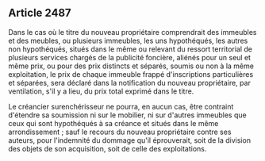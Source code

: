 Article 2487
----
Dans le cas où le titre du nouveau propriétaire comprendrait des immeubles et
des meubles, ou plusieurs immeubles, les uns hypothéqués, les autres non
hypothéqués, situés dans le même ou relevant du ressort territorial de plusieurs
services chargés de la publicité foncière, aliénés pour un seul et même prix, ou
pour des prix distincts et séparés, soumis ou non à la même exploitation, le
prix de chaque immeuble frappé d'inscriptions particulières et séparées, sera
déclaré dans la notification du nouveau propriétaire, par ventilation, s'il y a
lieu, du prix total exprimé dans le titre.

Le créancier surenchérisseur ne pourra, en aucun cas, être contraint d'étendre
sa soumission ni sur le mobilier, ni sur d'autres immeubles que ceux qui sont
hypothéqués à sa créance et situés dans le même arrondissement ; sauf le recours
du nouveau propriétaire contre ses auteurs, pour l'indemnité du dommage qu'il
éprouverait, soit de la division des objets de son acquisition, soit de celle
des exploitations.
